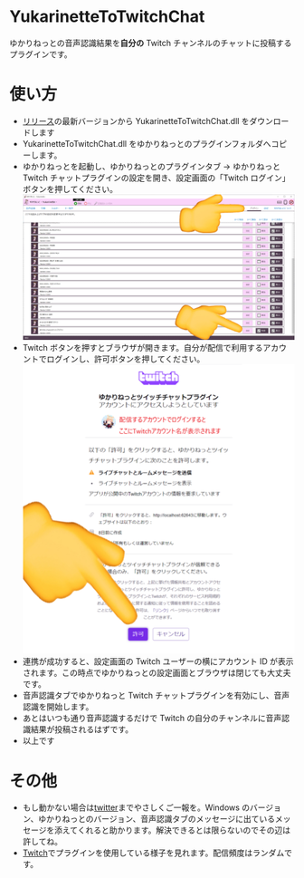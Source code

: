 # YukarinetteToTwitchChat

ゆかりねっとの音声認識結果を**自分の** Twitch チャンネルのチャットに投稿するプラグインです。

# 使い方

- [リリース](https://github.com/WabisabiNeet/YukarinetteToTwitchChat/releases)の最新バージョンから YukarinetteToTwitchChat.dll をダウンロードします
- YukarinetteToTwitchChat.dll をゆかりねっとのプラグインフォルダへコピーします。
- ゆかりねっとを起動し、ゆかりねっとのプラグインタブ → ゆかりねっと Twitch チャットプラグインの設定を開き、設定画面の「Twitch ログイン」ボタンを押してください。
  ![設定画面](doc/yukarinette_setting_tab.png)
- Twitch ボタンを押すとブラウザが開きます。自分が配信で利用するアカウントでログインし、許可ボタンを押してください。
  ![Twitch許可画面](doc/Twitch_oauth.png)
- 連携が成功すると、設定画面の Twitch ユーザーの横にアカウント ID が表示されます。この時点でゆかりねっとの設定画面とブラウザは閉じても大丈夫です。
- 音声認識タブでゆかりねっと Twitch チャットプラグインを有効にし、音声認識を開始します。
- あとはいつも通り音声認識するだけで Twitch の自分のチャンネルに音声認識結果が投稿されるはずです。
- 以上です

# その他

- もし動かない場合は[twitter](https://twitter.com/wabisabi_neet)までやさしくご一報を。Windows のバージョン、ゆかりねっとのバージョン、音声認識タブのメッセージに出ているメッセージを添えてくれると助かります。解決できるとは限らないのでその辺は許してね。
- [Twitch](https://www.twitch.tv/wabisabi_neet)でプラグインを使用している様子を見れます。配信頻度はランダムです。
